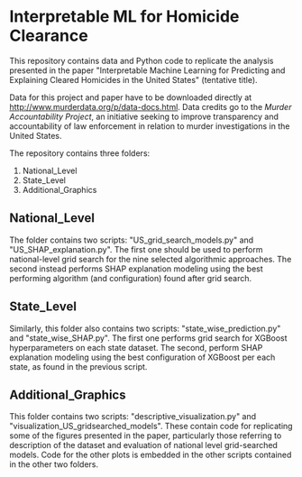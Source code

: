 # Interpretable ML for Homicide Clearance
This repository contains data and Python code to replicate the analysis presented in the paper "Interpretable Machine Learning for Predicting and Explaining Cleared Homicides in the United States" (tentative title).

Data for this project and paper have to be downloaded directly at http://www.murderdata.org/p/data-docs.html. Data credits go to the *Murder Accountability Project*, an initiative seeking to improve transparency and accountability of law enforcement in relation to murder investigations in the United States.

The repository contains three folders:

  1. National_Level
  2. State_Level
  3. Additional_Graphics


## National_Level

The folder contains two scripts: "US_grid_search_models.py" and "US_SHAP_explanation.py". The first one should be used to perform national-level grid search for the nine selected algorithmic approaches. The second instead performs SHAP explanation modeling using the best performing algorithm (and configuration) found after grid search. 

## State_Level

Similarly, this folder also contains two scripts: "state_wise_prediction.py" and "state_wise_SHAP.py". The first one performs grid search for XGBoost hyperparameters on each state dataset. The second, perform SHAP explanation modeling using the best configuration of XGBoost per each state, as found in the previous script. 

## Additional_Graphics

This folder contains two scripts: "descriptive_visualization.py" and "visualization_US_gridsearched_models". These contain code for replicating some of the figures presented in the paper, particularly those referring to description of the dataset and evaluation of national level grid-searched models. Code for the other plots is embedded in the other scripts contained in the other two folders. 

